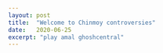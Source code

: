 ```yaml
---
layout: post
title:  "Welcome to Chinmoy controversies"
date:   2020-06-25
excerpt: "play amal ghoshcentral"
---
```

